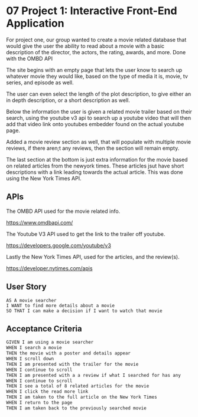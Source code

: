 # 07 Project 1: Interactive Front-End Application

For project one, our group wanted to create a movie related database that would give the user the ability to read about a movie with a basic description of the director, the actors, the rating, awards, and more. Done with the OMBD API

The site begins with an empty page that lets the user know to search up whatever movie they would like, based on the type of media it is, movie, tv series, and episode as well.

The user can even select the length of the plot description, to give either an in depth description, or a short description as well.

Below the information the user is given a related movie trailer based on their search, using the youtube v3 api to search up a youtube video that will then add that video link onto youtubes embedder found on the actual youtube page.

Added a movie review section as well, that will populate with multiple movie reviews, if there aren;t any reviews, then the section will remain empty.

The last section at the bottom is just extra information for the movie based on related articles from the newyork times. These articles jsut have short descriptions with a link leading towards the actual article. This was done using the New York Times API.

## APIs

The OMBD API used for the movie related info.

https://www.omdbapi.com/

The Youtube V3 API used to get the link to the trailer off youtube.

https://developers.google.com/youtube/v3

Lastly the New York Times API, used for the articles, and the review(s).

https://developer.nytimes.com/apis


## User Story

```
AS A movie searcher
I WANT to find more details about a movie
SO THAT I can make a decision if I want to watch that movie
```

## Acceptance Criteria

```md
GIVEN I am using a movie searcher
WHEN I search a movie
THEN the movie with a poster and details appear
WHEN I scroll down
THEN I am presented with the trailer for the movie
WHEN I continue to scroll
THEN I am presented with a a review if what I searched for has any
WHEN I continue to scroll
THEN I see a total of 8 related articles for the movie
WHEN I click the read more link
THEN I am taken to the full article on the New York Times
WHEN I return to the page
THEN I am taken back to the previously searched movie 
```